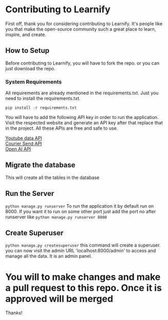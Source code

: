 # Contributing to Learnify

First off, thank you for considering contributing to Learnify. It's people like you that make the open-source community such a great place to learn, inspire, and create.

## How to Setup

Before contributing to Learnify, you will have to fork the repo. or you can just download the repo.

### System Requirements
All requirements are already mentioned in the requirements.txt. Just you need to install the requirements.txt.

`pip install -r requirements.txt`

You will have to add the following API key in order to run the application. Visit the respected website and generate an API key after that replace that in the project. All these APIs are free and safe to use.

[Youtube data API](https://developers.google.com/youtube/v3)\
[Courier Send API](https://www.courier.com/docs/guides/getting-started/python/)\
[Open AI API](https://openai.com/api/)

## Migrate the database
This will create all the tables in the database

## Run the Server
`python manage.py runserver` To run the application it by default run on 8000. If you want it to run on some other port just add the port no after runserver like `python manage.py runserver 8000`

## Create Superuser
`python manage.py createsuperuser`
this command will create a superuser. you can now visit the admin URL 'localhost:8000/admin' to access and manage all the data. It is an admin panel.

# You will to make changes and make a pull request to this repo. Once it is approved will be merged
Thanks!

